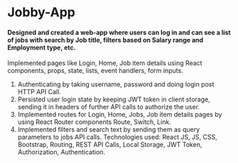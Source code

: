 # Jobby-App
#### Designed and created a web-app where users can log in and can see a list of jobs with search by Job title, filters based on Salary range and Employment type, etc.
Implemented pages like Login, Home, Job item details using React components, props, state, lists, event handlers, form inputs.
1. Authenticating by taking username, password and doing login post HTTP API Call.
2. Persisted user login state by keeping JWT token in client storage, sending it in headers of further API calls to authorize the user.
3. Implemented routes for Login, Home, Jobs, Job item details pages by using React Router components Route, Switch, Link.
4. Implemented filters and search text by sending them as query parameters to jobs API calls.
Technologies used: React JS, JS, CSS, Bootstrap, Routing, REST API Calls, Local Storage, JWT Token, Authorization, Authentication.
